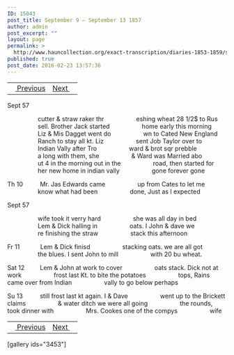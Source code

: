 ```yaml
---
ID: 15043
post_title: September 9 – September 13 1857
author: admin
post_excerpt: ""
layout: page
permalink: >
  http://www.hauncollection.org/exact-transcription/diaries-1853-1859/september-9-september-13-1857/
published: true
post_date: 2016-02-23 13:57:36
---
```

<table style="width: 100%;" align="center">
<tbody>
<tr>
<td><a href="http://www.hauncollection.org/version-2/diaries-1853-1859/september-4-september-9-1857/"><img src="https://lh3.googleusercontent.com/-EFJpxxNiPNw/VqgtWBCZrMI/AAAAAAAAAFU/WfY4lPFWWkg/s800-Ic42/Soeb-Plain-Arrows-8-10px.png" alt="" width="10" height="10" /> Previous</a></td>
<td style="text-align: right;"><a href="http://www.hauncollection.org/version-2/diaries-1853-1859/september-14-september-21-1857/">Next <img src="https://lh3.googleusercontent.com/-67k0cYlpXHw/VqgtWKz1MXI/AAAAAAAAAFU/k9PW_Piyurk/s800-Ic42/Soeb-Plain-Arrows-5-10px.png" alt="" width="10" height="10" /></a></td>
</tr>
</tbody>
</table>
Sept 57

<span style="margin-left: 70px;">cutter &amp; straw raker thr
<span style="margin-left: 70px;">eshing wheat 28 1/2$ to Rus
<span style="margin-left: 70px;">sell. Brother Jack started
<span style="margin-left: 70px;">home early this morning
<span style="margin-left: 70px;">Liz &amp; Mis Dagget went do
<span style="margin-left: 70px;">wn to Cated New England
<span style="margin-left: 70px;">Ranch to stay all kt. Liz
<span style="margin-left: 70px;">sent Job Taylor over to
<span style="margin-left: 70px;">Indian Vally after Tro
<span style="margin-left: 70px;">ward &amp; brot sqr prebble
<span style="margin-left: 70px;">a long with them, she
<span style="margin-left: 70px;">&amp; Ward was Married abo
<span style="margin-left: 70px;">ut 4 in the morning out in the
<span style="margin-left: 70px;">road, then started for
<span style="margin-left: 70px;">her new home in indian vally
<span style="margin-left: 70px;">gone forever gone</span></span></span></span></span></span></span></span></span></span></span></span></span></span></span></span>

Th 10          Mr. Jas Edwards came
<span style="margin-left: 70px;">up from Cates to let me
<span style="margin-left: 70px;">know what had been
<span style="margin-left: 70px;">done, Just as I expected</span></span></span>

Sept 57

<span style="margin-left: 70px;">wife took it verry hard
<span style="margin-left: 70px;">she was all day in bed
<span style="margin-left: 70px;">Lem &amp; Dick halling in
<span style="margin-left: 70px;">oats. I John &amp; dave we
<span style="margin-left: 70px;">re finishing the straw
<span style="margin-left: 70px;">stack this afternoon</span></span></span></span></span></span>

Fr 11            Lem &amp; Dick finisd
<span style="margin-left: 70px;">stacking oats. we are all got
<span style="margin-left: 70px;">the blues. I sent John to mill
<span style="margin-left: 70px;">with 20 bu wheat.</span></span></span>

Sat 12         Lem &amp; John at work to cover
<span style="margin-left: 70px;">oats stack. Dick not at work
<span style="margin-left: 70px;">frost last Kt. to bite the potatoes
<span style="margin-left: 70px;">tops, Rains came over from Indian
<span style="margin-left: 70px;">vally to go below perhaps</span></span></span></span>

Su 13          still frost last kt again. I &amp; Dave
<span style="margin-left: 70px;">went up to the Brickett claims
<span style="margin-left: 70px;">&amp; water ditch we were all going
<span style="margin-left: 70px;">the rounds, took dinner with
<span style="margin-left: 70px;">Mrs. Cookes one of the compys
<span style="margin-left: 70px;">wife</span></span></span></span></span>
<table style="width: 100%;" align="center">
<tbody>
<tr>
<td><a href="http://www.hauncollection.org/version-2/diaries-1853-1859/september-4-september-9-1857/"><img src="https://lh3.googleusercontent.com/-EFJpxxNiPNw/VqgtWBCZrMI/AAAAAAAAAFU/WfY4lPFWWkg/s800-Ic42/Soeb-Plain-Arrows-8-10px.png" alt="" width="10" height="10" /> Previous</a></td>
<td style="text-align: right;"><a href="http://www.hauncollection.org/version-2/diaries-1853-1859/september-14-september-21-1857/">Next <img src="https://lh3.googleusercontent.com/-67k0cYlpXHw/VqgtWKz1MXI/AAAAAAAAAFU/k9PW_Piyurk/s800-Ic42/Soeb-Plain-Arrows-5-10px.png" alt="" width="10" height="10" /></a></td>
</tr>
</tbody>
</table>
[gallery ids="3453"]
